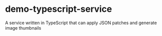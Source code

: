 # demo-typescript-service
A service written in TypeScript that can apply JSON patches and generate image thumbnails
